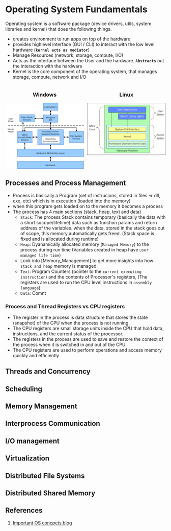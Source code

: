 # Operating System Fundamentals
Operating system is a software package (device drivers, utils, system libraries and kernel) that does the following things.
- creates environment to run apps on top of the hardware
- provides highlevel interface (GUI / CLI) to interact with the low level hardware (**`kernel acts as mediator`**)
- Manage Resources (network, storage, compute, I/O)
- Acts as the interface between the User and the hardware. **`Abstracts`** out the interaction with the hardware
- Kernel is the core component of the operating system, that manages storage, compute, network and I/O
<div style="display: flex; justify-content: center;">
    <div style="flex: 50%; text-align: center;">
        <h3>Windows</h3>
        <img src="./images/OperatingSystyemKernelHierarchy.png" alt="Windows">
    </div>
    <div style="width: 10px;"></div> 
    <div style="flex: 50%; text-align: center;">
        <h3>Linux</h3>
        <img src="./images/KernelHierarchyLinux.jpg" alt="Linux">
    </div>
</div>

## Processes and Process Management
- Process is basically a Program (set of instrucions, stored in files => dll, exe, etc) which is in execution (loaded into the memory)
- when this program gets loaded on to the memory it becomes a process
- The process has 4 main sections (stack, heap, text and data)
    - `Stack`: The process Stack contains temporary (basically the data with a short socope/lifetime) data such as function params and return address of the variables. when the data, stored in the stack goes out of scope, this memory automatically gets freed. (Stack space is fixed and is allocated during runtime)
    - `Heap`: Dyanamically allocated memory (`Managed Memory`) to the process during run time (Variables created in heap have `user managed life time`)
    - Look into [Memory_Management] to get more insights into how `stack and heap` memory is managed
    - `Text`: Program Counters (pointer to the `current executing instruction`) and the contents of Processor's registers, (The registers are used to run the CPU level instructions in `assembly language`)
    - `Data`: Comnt

### Process and Thread Registers vs CPU registers
- The register in the process is data structure that stores the state (snapshot) of the CPU when the process is not running. 
- The CPU registers are small storage units inside the CPU that hold data, instructions, and the current status of the processor. 
- The registers in the process are used to save and restore the context of the process when it is switched in and out of the CPU. 
- The CPU registers are used to perform operations and access memory quickly and efficiently


## Threads and Concurrency

## Scheduling

## Memory Management

## Interprocess Communication

## I/O management

## Virtualization

## Distributed File Systems

## Distributed Shared Memory

## References
1. [Important OS concpets blog](https://data-notes.co/the-10-operating-system-concepts-software-developers-need-to-remember-480d0734d710)


